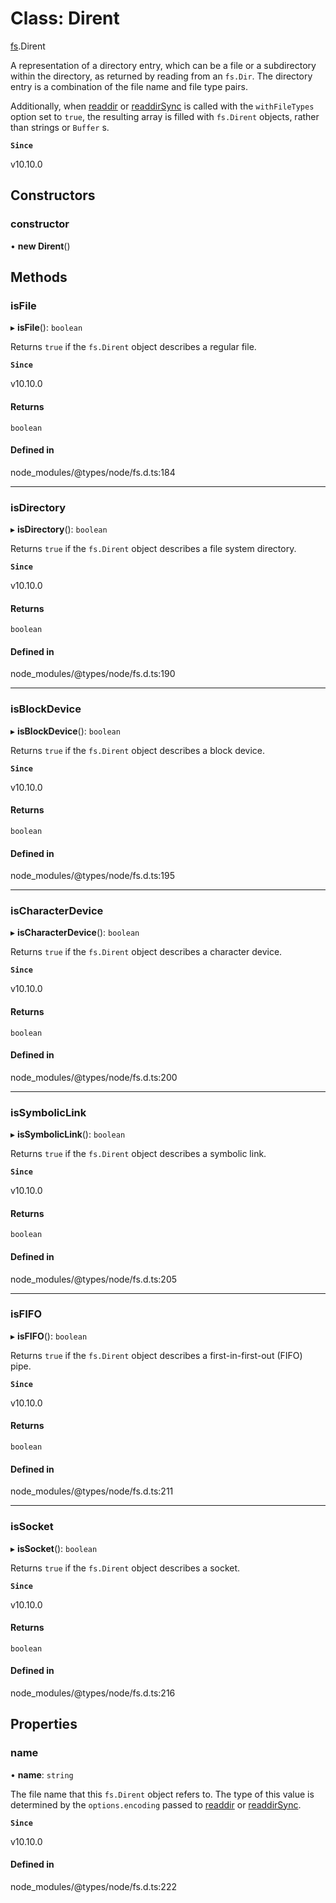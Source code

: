 # Class: Dirent

[fs](../modules/fs.md).Dirent

A representation of a directory entry, which can be a file or a subdirectory
within the directory, as returned by reading from an `fs.Dir`. The
directory entry is a combination of the file name and file type pairs.

Additionally, when [readdir](../functions/fs.readdir.md) or [readdirSync](../functions/fs.readdirSync.md) is called with
the `withFileTypes` option set to `true`, the resulting array is filled with `fs.Dirent` objects, rather than strings or `Buffer` s.

**`Since`**

v10.10.0

## Constructors

### constructor

• **new Dirent**()

## Methods

### isFile

▸ **isFile**(): `boolean`

Returns `true` if the `fs.Dirent` object describes a regular file.

**`Since`**

v10.10.0

#### Returns

`boolean`

#### Defined in

node_modules/@types/node/fs.d.ts:184

___

### isDirectory

▸ **isDirectory**(): `boolean`

Returns `true` if the `fs.Dirent` object describes a file system
directory.

**`Since`**

v10.10.0

#### Returns

`boolean`

#### Defined in

node_modules/@types/node/fs.d.ts:190

___

### isBlockDevice

▸ **isBlockDevice**(): `boolean`

Returns `true` if the `fs.Dirent` object describes a block device.

**`Since`**

v10.10.0

#### Returns

`boolean`

#### Defined in

node_modules/@types/node/fs.d.ts:195

___

### isCharacterDevice

▸ **isCharacterDevice**(): `boolean`

Returns `true` if the `fs.Dirent` object describes a character device.

**`Since`**

v10.10.0

#### Returns

`boolean`

#### Defined in

node_modules/@types/node/fs.d.ts:200

___

### isSymbolicLink

▸ **isSymbolicLink**(): `boolean`

Returns `true` if the `fs.Dirent` object describes a symbolic link.

**`Since`**

v10.10.0

#### Returns

`boolean`

#### Defined in

node_modules/@types/node/fs.d.ts:205

___

### isFIFO

▸ **isFIFO**(): `boolean`

Returns `true` if the `fs.Dirent` object describes a first-in-first-out
(FIFO) pipe.

**`Since`**

v10.10.0

#### Returns

`boolean`

#### Defined in

node_modules/@types/node/fs.d.ts:211

___

### isSocket

▸ **isSocket**(): `boolean`

Returns `true` if the `fs.Dirent` object describes a socket.

**`Since`**

v10.10.0

#### Returns

`boolean`

#### Defined in

node_modules/@types/node/fs.d.ts:216

## Properties

### name

• **name**: `string`

The file name that this `fs.Dirent` object refers to. The type of this
value is determined by the `options.encoding` passed to [readdir](../functions/fs.readdir.md) or [readdirSync](../functions/fs.readdirSync.md).

**`Since`**

v10.10.0

#### Defined in

node_modules/@types/node/fs.d.ts:222

